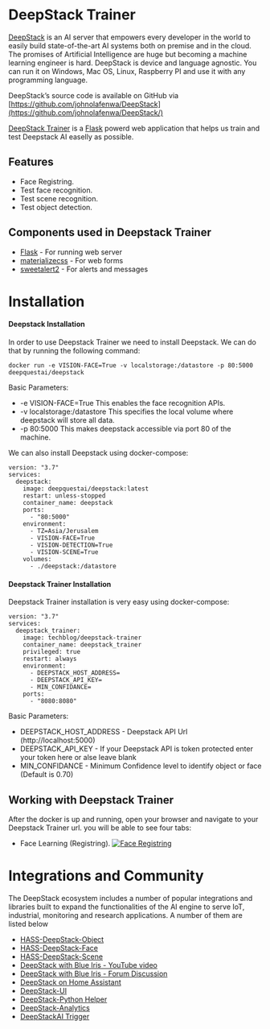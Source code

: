 # DeepStack Trainer
[DeepStack](https://deepstack.cc/) is an AI server that empowers every developer in the world to easily build state-of-the-art AI systems both on premise and in the cloud. The promises of Artificial Intelligence are huge but becoming a machine learning engineer is hard. DeepStack is device and language agnostic. You can run it on Windows, Mac OS, Linux, Raspberry PI and use it with any programming language.

DeepStack’s source code is available on GitHub via [https://github.com/johnolafenwa/DeepStack](https://github.com/johnolafenwa/DeepStack/)

[DeepStack Trainer](https://github.com/t0mer/deepstack-trainer) is a [Flask](https://flask.palletsprojects.com/en/1.1.x/) powerd web application that helps us train and test Deepstack AI easelly as possible.

## Features
- Face Registring.
- Test face recognition.
- Test scene recognition.
- Test object detection.

## Components used in Deepstack Trainer
- [Flask](https://flask.palletsprojects.com/en/1.1.x/) - For running web server
- [materializecss](https://materializecss.com/) - For web forms
- [sweetalert2](https://sweetalert2.github.io/) - For alerts and messages

# Installation
#### Deepstack Installation
In order to use Deepstack Trainer we need to install Deepstack.
We can do that by running the following command:

```docker run -e VISION-FACE=True -v localstorage:/datastore -p 80:5000 deepquestai/deepstack```

Basic Parameters:
* -e VISION-FACE=True This enables the face recognition APIs.
* -v localstorage:/datastore This specifies the local volume where deepstack will store all data.
* -p 80:5000 This makes deepstack accessible via port 80 of the machine.

We can also install Deepstack using docker-compose:
```
version: "3.7"
services:
  deepstack:
    image: deepquestai/deepstack:latest
    restart: unless-stopped
    container_name: deepstack
    ports:
      - "80:5000"
    environment:
      - TZ=Asia/Jerusalem
      - VISION-FACE=True
      - VISION-DETECTION=True
      - VISION-SCENE=True
    volumes:
      - ./deepstack:/datastore
```

#### Deepstack Trainer Installation
Deepstack Trainer installation is very easy using docker-compose:
```
version: "3.7"
services:
  deepstack_trainer:
    image: techblog/deepstack-trainer
    container_name: deepstack_trainer
    privileged: true
    restart: always
    environment:
      - DEEPSTACK_HOST_ADDRESS=
      - DEEPSTACK_API_KEY=
      - MIN_CONFIDANCE=
    ports:
      - "8080:8080" 
```

Basic Parameters:
* DEEPSTACK_HOST_ADDRESS - Deepstack API Url (http://localhost:5000)
* DEEPSTACK_API_KEY - If your Deepstack API is token protected enter your token here or alse leave blank
* MIN_CONFIDANCE - Minimum Confidence level to identify object or face (Default is 0.70)


## Working with Deepstack Trainer
After the docker is up and running, open your browser and navigate to your Deepstack Trainer url. you will be able to see four tabs:
* Face Learning (Registring).
[![Face Registring](https://github.com/t0mer/deepstack-trainer/blob/main/screenshots/teach%20face.png?raw=true "Face Registring")](https://github.com/t0mer/deepstack-trainer/blob/main/screenshots/teach%20face.png?raw=true "Face Registring")




# Integrations and Community
The DeepStack ecosystem includes a number of popular integrations and libraries built to expand the functionalities of the AI engine to serve IoT, industrial, monitoring and research applications. A number of them are listed below

* [HASS-DeepStack-Object](https://github.com/robmarkcole/HASS-Deepstack-object)
* [HASS-DeepStack-Face](https://github.com/robmarkcole/HASS-Deepstack-face)
* [HASS-DeepStack-Scene](https://github.com/robmarkcole/HASS-Deepstack-scene)
* [DeepStack with Blue Iris - YouTube video](https://www.youtube.com/watch?v=fwoonl5JKgo)
* [DeepStack with Blue Iris - Forum Discussion](https://ipcamtalk.com/threads/tool-tutorial-free-ai-person-detection-for-blue-iris.37330/)
* [DeepStack on Home Assistant](https://community.home-assistant.io/t/face-and-person-detection-with-deepstack-local-and-free/92041)
* [DeepStack-UI](https://github.com/robmarkcole/deepstack-ui)
* [DeepStack-Python Helper](https://github.com/robmarkcole/deepstack-python)
* [DeepStack-Analytics](https://github.com/robmarkcole/deepstack-analytics)
* [DeepStackAI Trigger](https://github.com/danecreekphotography/node-deepstackai-trigger)
